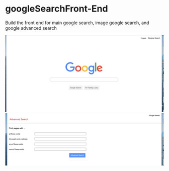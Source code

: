 # googleSearchFront-End
Build the front end for main google search, image google search, and google advanced search

<img src="/assets/mainpage.png" alt="mainpage" >
<img src="/assets/advancedpage.png" alt="advancedpage" >
